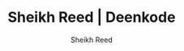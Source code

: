 ---
title: "Sheikh Reed | Deenkode"
author: "Sheikh Reed"
url: "author/sheikhreed/"
layout: "author"
---